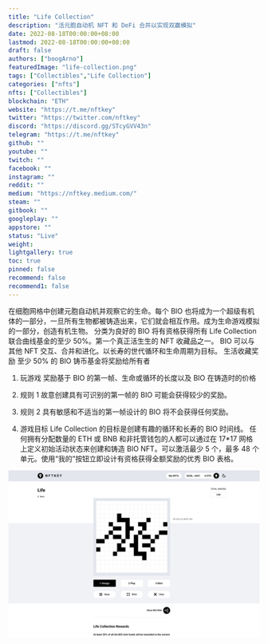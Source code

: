 ```yaml
---
title: "Life Collection"
description: "活元胞自动机 NFT 和 DeFi 合并以实现双赢模拟"
date: 2022-08-18T00:00:00+08:00
lastmod: 2022-08-18T00:00:00+08:00
draft: false
authors: ["boogArno"]
featuredImage: "life-collection.png"
tags: ["Collectibles","Life Collection"]
categories: ["nfts"]
nfts: ["Collectibles"]
blockchain: "ETH"
website: "https://t.me/nftkey"
twitter: "https://twitter.com/nftkey"
discord: "https://discord.gg/STcyGVV43n"
telegram: "https://t.me/nftkey"
github: ""
youtube: ""
twitch: ""
facebook: ""
instagram: ""
reddit: ""
medium: "https://nftkey.medium.com/"
steam: ""
gitbook: ""
googleplay: ""
appstore: ""
status: "Live"
weight: 
lightgallery: true
toc: true
pinned: false
recommend: false
recommend1: false
---
```


在细胞网格中创建元胞自动机并观察它的生命。每个 BIO 也将成为一个超级有机体的一部分，一旦所有生物都被铸造出来，它们就会相互作用。成为生命游戏模拟的一部分，创造有机生物。
分类为良好的 BIO 将有资格获得所有 Life Collection 联合曲线基金的至少 50%。第一个真正活生生的 NFT 收藏品之一。 BIO 可以与其他 NFT 交互、合并和进化。以长寿的世代循环和生命周期为目标。
生活收藏奖励
至少 50% 的 BIO 铸币基金将奖励给所有者
1. 玩游戏
  奖励基于 BIO 的第一帧、生命或循环的长度以及 BIO 在铸造时的价格

2. 规则 1
  故意创建具有可识别的第一帧的 BIO 可能会获得较少的奖励。

3. 规则 2
  具有敏感和不适当的第一帧设计的 BIO 将不会获得任何奖励。

4. 游戏目标
  Life Collection 的目标是创建有趣的循环和长寿的 BIO 时间线。
  任何拥有分配数量的 ETH 或 BNB 和非托管钱包的人都可以通过在 17*17 网格上定义初始活动状态来创建和铸造 BIO NFT。可以激活最少 5 个，最多 48 个单元。使用“我的”按钮立即设计有资格获得全额奖励的优秀 BIO 表格。

  ![lifecollection-dapp-games-ethereum-image1_0044da0456fc6993dbc6691801990163](lifecollection-dapp-games-ethereum-image1_0044da0456fc6993dbc6691801990163.png)